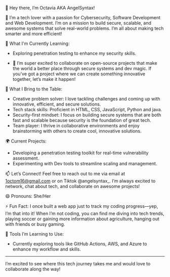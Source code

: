 👋 Hey there, I’m Octavia AKA AngelSyntax!

👀 I’m a tech lover with a passion for Cybersecurity,  Software Development and Web Development. I’m on a mission to build secure, scalable, and awesome systems that solve real-world problems. I’m all about making tech smarter and more efficient!

🌱 What I'm Currently Learning:
- Exploring penetration testing to enhance my security skills.

- 💞️ I’m super excited to collaborate on open-source projects that make the world a better place through secure systems and dev magic. If you’ve got a project where we can create something innovative together, let’s make it happen!

💼 What I Bring to the Table:
- Creative problem solver: I love tackling challenges and coming up with innovative, efficient, and secure solutions.
- Tech stack skills: Proficient in HTML, CSS, JavaScript, Python and java.
- Security-first mindset: I focus on building secure systems that are both fast and scalable because security is the foundation of great tech.
- Team player: I thrive in collaborative environments and enjoy brainstorming with others to create cool, innovative solutions.

🌍 Current Projects:
- Developing a penetration testing toolkit for real-time vulnerability assessment.
- Experimenting with Dev tools to streamline scaling and management.

📫 Let’s Connect!
Feel free to reach out to me via email at 1octom16@gmail.com or on Tiktok @angelsyntax_. I’m always excited to network, chat about tech, and collaborate on awesome projects!

😄 Pronouns: She/Her

⚡ Fun Fact:
I once built a web app just to track my coding progress—yep, I’m that into it! When I’m not coding, you can find me diving into tech trends, playing soccer or gaining more information about agriculture, hanging out with friends or busy gaming.

🌱 Tools I’m Learning to Use:
- Currently exploring tools like GitHub Actions, AWS, and Azure to enhance my workflow and skills.

---
I’m excited to see where this tech journey takes me and would love to collaborate along the way!
